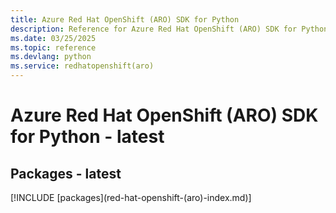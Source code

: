 ```yaml
---
title: Azure Red Hat OpenShift (ARO) SDK for Python
description: Reference for Azure Red Hat OpenShift (ARO) SDK for Python
ms.date: 03/25/2025
ms.topic: reference
ms.devlang: python
ms.service: redhatopenshift(aro)
---
```

# Azure Red Hat OpenShift (ARO) SDK for Python - latest
## Packages - latest
[!INCLUDE [packages](red-hat-openshift-(aro\)-index.md)]